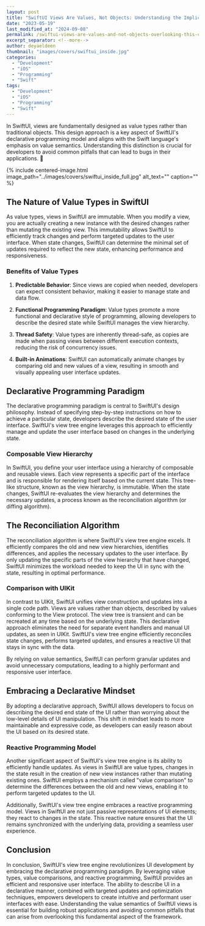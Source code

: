 ```yaml
---
layout: post
title: "SwiftUI Views Are Values, Not Objects: Understanding the Implications"
date: "2023-05-19"
last_modified_at: "2024-09-08"
permalink: /swiftui-views-are-values-and-not-objects-overlooking-this-can-lead-to-bugs/
excerpt_separator: <!--more-->
author: deyaeldeen
thumbnail: "images/covers/swiftui_inside.jpg"
categories: 
  - "Development"
  - "iOS"
  - "Programming"
  - "Swift"
tags:
  - "Development"
  - "iOS"
  - "Programming"
  - "Swift"
---
```


In SwiftUI, views are fundamentally designed as value types rather than traditional objects. This design approach is a key aspect of SwiftUI's declarative programming model and aligns with the Swift language's emphasis on value semantics. Understanding this distinction is crucial for developers to avoid common pitfalls that can lead to bugs in their applications. 🧐

<!--more-->

{%
 include centered-image.html 
 image_path="../images/covers/swiftui_inside_full.jpg"
 alt_text="" 
 caption=""
%}

## The Nature of Value Types in SwiftUI

As value types, views in SwiftUI are immutable. When you modify a view, you are actually creating a new instance with the desired changes rather than mutating the existing view. This immutability allows SwiftUI to efficiently track changes and perform targeted updates to the user interface. When state changes, SwiftUI can determine the minimal set of updates required to reflect the new state, enhancing performance and responsiveness.

### Benefits of Value Types

1. **Predictable Behavior**: Since views are copied when needed, developers can expect consistent behavior, making it easier to manage state and data flow.

2. **Functional Programming Paradigm**: Value types promote a more functional and declarative style of programming, allowing developers to describe the desired state while SwiftUI manages the view hierarchy.

3. **Thread Safety**: Value types are inherently thread-safe, as copies are made when passing views between different execution contexts, reducing the risk of concurrency issues.

4. **Built-in Animations**: SwiftUI can automatically animate changes by comparing old and new values of a view, resulting in smooth and visually appealing user interface updates.

## Declarative Programming Paradigm

The declarative programming paradigm is central to SwiftUI's design philosophy. Instead of specifying step-by-step instructions on how to achieve a particular state, developers describe the desired state of the user interface. SwiftUI's view tree engine leverages this approach to efficiently manage and update the user interface based on changes in the underlying state.

### Composable View Hierarchy

In SwiftUI, you define your user interface using a hierarchy of composable and reusable views. Each view represents a specific part of the interface and is responsible for rendering itself based on the current state. This tree-like structure, known as the view hierarchy, is immutable. When the state changes, SwiftUI re-evaluates the view hierarchy and determines the necessary updates, a process known as the reconciliation algorithm (or diffing algorithm).

## The Reconciliation Algorithm

The reconciliation algorithm is where SwiftUI's view tree engine excels. It efficiently compares the old and new view hierarchies, identifies differences, and applies the necessary updates to the user interface. By only updating the specific parts of the view hierarchy that have changed, SwiftUI minimizes the workload needed to keep the UI in sync with the state, resulting in optimal performance.

### Comparison with UIKit

In contrast to UIKit, SwiftUI unifies view construction and updates into a single code path. Views are values rather than objects, described by values conforming to the View protocol. The view tree is transient and can be recreated at any time based on the underlying state. This declarative approach eliminates the need for separate event handlers and manual UI updates, as seen in UIKit. SwiftUI's view tree engine efficiently reconciles state changes, performs targeted updates, and ensures a reactive UI that stays in sync with the data. 

By relying on value semantics, SwiftUI can perform granular updates and avoid unnecessary computations, leading to a highly performant and responsive user interface.

## Embracing a Declarative Mindset

By adopting a declarative approach, SwiftUI allows developers to focus on describing the desired end state of the UI rather than worrying about the low-level details of UI manipulation. This shift in mindset leads to more maintainable and expressive code, as developers can easily reason about the UI based on its desired state.

### Reactive Programming Model

Another significant aspect of SwiftUI's view tree engine is its ability to efficiently handle updates. As views in SwiftUI are value types, changes in the state result in the creation of new view instances rather than mutating existing ones. SwiftUI employs a mechanism called "value comparison" to determine the differences between the old and new views, enabling it to perform targeted updates to the UI.

Additionally, SwiftUI's view tree engine embraces a reactive programming model. Views in SwiftUI are not just passive representations of UI elements; they react to changes in the state. This reactive nature ensures that the UI remains synchronized with the underlying data, providing a seamless user experience.

## Conclusion

In conclusion, SwiftUI's view tree engine revolutionizes UI development by embracing the declarative programming paradigm. By leveraging value types, value comparisons, and reactive programming, SwiftUI provides an efficient and responsive user interface. The ability to describe UI in a declarative manner, combined with targeted updates and optimization techniques, empowers developers to create intuitive and performant user interfaces with ease. Understanding the value semantics of SwiftUI views is essential for building robust applications and avoiding common pitfalls that can arise from overlooking this fundamental aspect of the framework.
